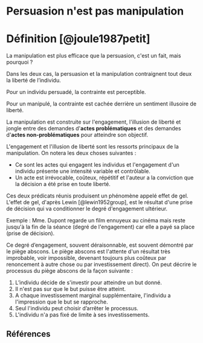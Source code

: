 # Persuasion n'est pas manipulation
# Définition [@joule1987petit]

La manipulation est plus efficace que la persuasion, c'est un fait, mais pourquoi ?

Dans les deux cas, la persuasion et la manipulation contraignent tout deux la liberté de l’individu. 

Pour un individu persuadé, la contrainte est perceptible.

Pour un manipulé, la contrainte est cachée derrière un sentiment illusoire de liberté.

La manipulation est construite sur l'engagement, l'illusion de liberté et jongle entre des demandes d'**actes problématiques** et des demandes d'**actes non-problématiques** pour atteindre son objectif.

L'engagement et l'illusion de liberté sont les ressorts principaux de la manipulation.
On notera les deux choses suivantes : 

* Ce sont les actes qui engagent les individus et l'engagement d'un individu présente une intensité variable et contrôlable.
* Un acte est irrévocable, coûteux, répétitif et l'auteur a la conviction que la décision a été prise en toute liberté.

Ces deux prédicats réunis produisent un phénomène appelé effet de gel.
L'effet de gel, d'après Lewin [@lewin1952group], est le résultat d'une prise de décision qui va conditionner le degré d'engagement ultérieur.

Exemple : Mme. Dupont regarde un film ennuyeux au cinéma mais reste jusqu'à la fin de la séance (degré de l'engagement) car elle a payé sa place (prise de décision).

Ce degré d’engagement, souvent déraisonnable, est souvent démontré par le piège abscons.
Le piège abscons est l'attente d'un résultat très improbable, voir impossible, devenant toujours plus coûteux par renoncement à autre chose ou par investissement direct).
On peut décrire le processus du piège abscons de la façon suivante :

1. L’individu décide de s'investir pour atteindre un but donné.
2. Il n'est pas sur que le but puisse être atteint.
3. A chaque investissement marginal supplémentaire, l'individu a l'impression que le but se rapproche.
4. Seul l'individu peut choisir d’arrêter le processus.
5. L'individu n'a pas fixé de limite à ses investissements.

## Références
